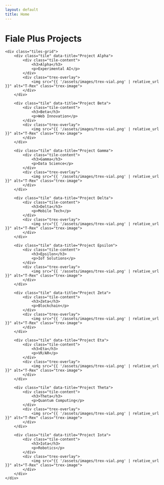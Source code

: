 ```yaml
---
layout: default
title: Home
---
```


<div class="container">
    <h1>Fiale Plus Projects</h1>
    
    <div class="tiles-grid">
        <div class="tile" data-title="Project Alpha">
            <div class="tile-content">
                <h3>Alpha</h3>
                <p>Experimental AI</p>
            </div>
            <div class="trex-overlay">
                <img src="{{ '/assets/images/trex-vial.png' | relative_url }}" alt="T-Rex" class="trex-image">
            </div>
        </div>
        
        <div class="tile" data-title="Project Beta">
            <div class="tile-content">
                <h3>Beta</h3>
                <p>Web Innovation</p>
            </div>
            <div class="trex-overlay">
                <img src="{{ '/assets/images/trex-vial.png' | relative_url }}" alt="T-Rex" class="trex-image">
            </div>
        </div>
        
        <div class="tile" data-title="Project Gamma">
            <div class="tile-content">
                <h3>Gamma</h3>
                <p>Data Science</p>
            </div>
            <div class="trex-overlay">
                <img src="{{ '/assets/images/trex-vial.png' | relative_url }}" alt="T-Rex" class="trex-image">
            </div>
        </div>
        
        <div class="tile" data-title="Project Delta">
            <div class="tile-content">
                <h3>Delta</h3>
                <p>Mobile Tech</p>
            </div>
            <div class="trex-overlay">
                <img src="{{ '/assets/images/trex-vial.png' | relative_url }}" alt="T-Rex" class="trex-image">
            </div>
        </div>
        
        <div class="tile" data-title="Project Epsilon">
            <div class="tile-content">
                <h3>Epsilon</h3>
                <p>IoT Solutions</p>
            </div>
            <div class="trex-overlay">
                <img src="{{ '/assets/images/trex-vial.png' | relative_url }}" alt="T-Rex" class="trex-image">
            </div>
        </div>
        
        <div class="tile" data-title="Project Zeta">
            <div class="tile-content">
                <h3>Zeta</h3>
                <p>Blockchain</p>
            </div>
            <div class="trex-overlay">
                <img src="{{ '/assets/images/trex-vial.png' | relative_url }}" alt="T-Rex" class="trex-image">
            </div>
        </div>
        
        <div class="tile" data-title="Project Eta">
            <div class="tile-content">
                <h3>Eta</h3>
                <p>VR/AR</p>
            </div>
            <div class="trex-overlay">
                <img src="{{ '/assets/images/trex-vial.png' | relative_url }}" alt="T-Rex" class="trex-image">
            </div>
        </div>
        
        <div class="tile" data-title="Project Theta">
            <div class="tile-content">
                <h3>Theta</h3>
                <p>Quantum Computing</p>
            </div>
            <div class="trex-overlay">
                <img src="{{ '/assets/images/trex-vial.png' | relative_url }}" alt="T-Rex" class="trex-image">
            </div>
        </div>
        
        <div class="tile" data-title="Project Iota">
            <div class="tile-content">
                <h3>Iota</h3>
                <p>Robotics</p>
            </div>
            <div class="trex-overlay">
                <img src="{{ '/assets/images/trex-vial.png' | relative_url }}" alt="T-Rex" class="trex-image">
            </div>
        </div>
    </div>
</div>